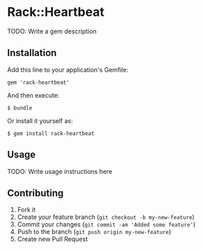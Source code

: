 # Rack::Heartbeat

TODO: Write a gem description

## Installation

Add this line to your application's Gemfile:

    gem 'rack-heartbeat'

And then execute:

    $ bundle

Or install it yourself as:

    $ gem install rack-heartbeat

## Usage

TODO: Write usage instructions here

## Contributing

1. Fork it
2. Create your feature branch (`git checkout -b my-new-feature`)
3. Commit your changes (`git commit -am 'Added some feature'`)
4. Push to the branch (`git push origin my-new-feature`)
5. Create new Pull Request

